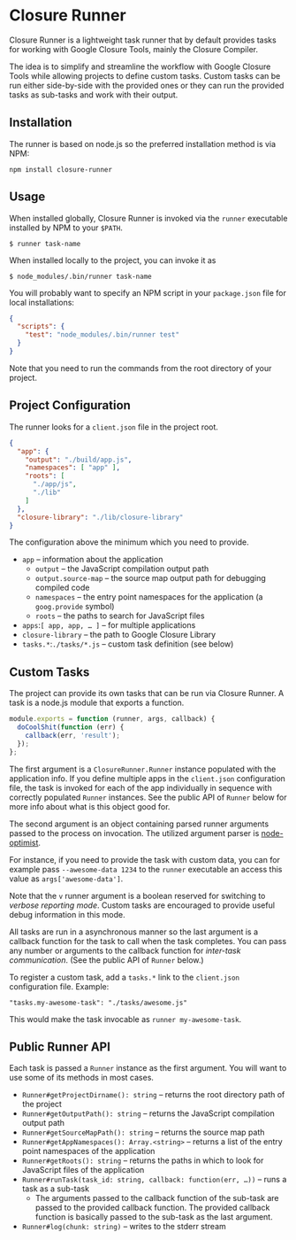 # Closure Runner

Closure Runner is a lightweight task runner that by default provides tasks for working with Google Closure Tools, mainly the Closure Compiler.

The idea is to simplify and streamline the workflow with Google Closure Tools while allowing projects to define custom tasks. Custom tasks can be run either side-by-side with the provided ones or they can run the provided tasks as sub-tasks and work with their output.

## Installation

The runner is based on node.js so the preferred installation method is via NPM:

    npm install closure-runner

## Usage

When installed globally, Closure Runner is invoked via the `runner` executable installed by NPM to your `$PATH`.

    $ runner task-name

When installed locally to the project, you can invoke it as

    $ node_modules/.bin/runner task-name

You will probably want to specify an NPM script in your `package.json` file for local installations:

```json
{
  "scripts": {
    "test": "node_modules/.bin/runner test"
  }
}
```

Note that you need to run the commands from the root directory of your project.

## Project Configuration

The runner looks for a `client.json` file in the project root.

```json
{
  "app": {
    "output": "./build/app.js",
    "namespaces": [ "app" ],
    "roots": [
      "./app/js",
      "./lib"
    ]
  },
  "closure-library": "./lib/closure-library"
}
```

The configuration above the minimum which you need to provide.

- `app` – information about the application
    - `output` – the JavaScript compilation output path
    - `output.source-map` – the source map output path for debugging compiled code
    - `namespaces` – the entry point namespaces for the application (a `goog.provide` symbol)
    - `roots` – the paths to search for JavaScript files
- `apps`:`[ app, app, … ]` – for multiple applications
- `closure-library` – the path to Google Closure Library
- `tasks.*`:`./tasks/*.js` – custom task definition (see below)

## Custom Tasks

The project can provide its own tasks that can be run via Closure Runner. A task is a node.js module that exports a function.

```js
module.exports = function (runner, args, callback) {
  doCoolShit(function (err) {
    callback(err, 'result');
  });
};
```

The first argument is a `ClosureRunner.Runner` instance populated with the application info. If you define multiple apps in the `client.json` configuration file, the task is invoked for each of the app individually in sequence with correctly populated `Runner` instances. See the public API of `Runner` below for more info about what is this object good for.

The second argument is an object containing parsed runner arguments passed to the process on invocation. The utilized argument parser is [node-optimist](https://github.com/substack/node-optimist).

For instance, if you need to provide the task with custom data, you can for example pass `--awesome-data 1234` to the `runner` executable an access this value as `args['awesome-data']`.

Note that the `v` runner argument is a boolean reserved for switching to *verbose reporting mode*. Custom tasks are encouraged to provide useful debug information in this mode.

All tasks are run in a asynchronous manner so the last argument is a callback function for the task to call when the task completes. You can pass any number or arguments to the callback function for *inter-task communication*. (See the public API of `Runner` below.)

To register a custom task, add a `tasks.*` link to the `client.json` configuration file. Example:

    "tasks.my-awesome-task": "./tasks/awesome.js"

This would make the task invocable as `runner my-awesome-task`.

## Public Runner API

Each task is passed a `Runner` instance as the first argument. You will want to use some of its methods in most cases.

- `Runner#getProjectDirname(): string` – returns the root directory path of the project
- `Runner#getOutputPath(): string` – returns the JavaScript compilation output path
- `Runner#getSourceMapPath(): string` – returns the source map path
- `Runner#getAppNamespaces(): Array.<string>` – returns a list of the entry point namespaces of the application
- `Runner#getRoots(): string` – returns the paths in which to look for JavaScript files of the application
- `Runner#runTask(task_id: string, callback: function(err, …))` – runs a task as a sub-task
    - The arguments passed to the callback function of the sub-task are passed to the provided callback function. The provided callback function is basically passed to the sub-task as the last argument.
- `Runner#log(chunk: string)` – writes to the stderr stream
